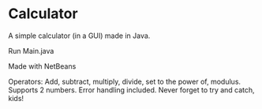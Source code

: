 # Calculator
A simple calculator (in a GUI) made in Java.

Run Main.java

Made with NetBeans


Operators: Add, subtract, multiply, divide, set to the power of, modulus. Supports 2 numbers. Error handling included. Never forget to try and catch, kids!

